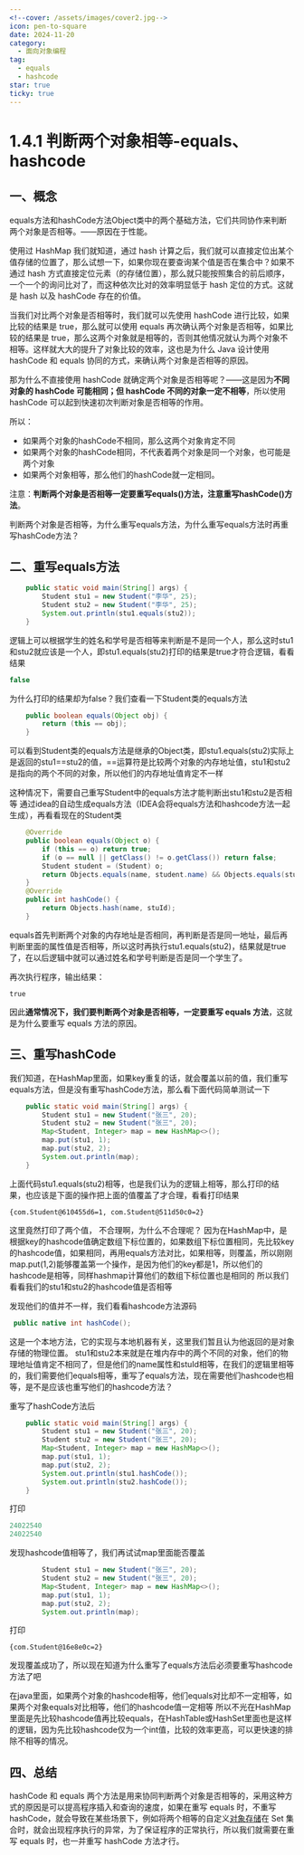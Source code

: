 ```yaml
---
<!--cover: /assets/images/cover2.jpg-->
icon: pen-to-square
date: 2024-11-20
category:
  - 面向对象编程
tag:
  - equals
  - hashcode
star: true
ticky: true
---
```

# 1.4.1 判断两个对象相等-equals、hashcode

## 一、概念

equals方法和hashCode方法Object类中的两个基础方法，它们共同协作来判断两个对象是否相等。——原因在于性能。

使用过 HashMap 我们就知道，通过 hash 计算之后，我们就可以直接定位出某个值存储的位置了，那么试想一下，如果你现在要查询某个值是否在集合中？如果不通过 hash 方式直接定位元素（的存储位置），那么就只能按照集合的前后顺序，一个一个的询问比对了，而这种依次比对的效率明显低于 hash 定位的方式。这就是 hash 以及 hashCode 存在的价值。

当我们对比两个对象是否相等时，我们就可以先使用 hashCode 进行比较，如果比较的结果是 true，那么就可以使用 equals 再次确认两个对象是否相等，如果比较的结果是 true，那么这两个对象就是相等的，否则其他情况就认为两个对象不相等。这样就大大的提升了对象比较的效率，这也是为什么 Java 设计使用 hashCode 和 equals 协同的方式，来确认两个对象是否相等的原因。

那为什么不直接使用 hashCode 就确定两个对象是否相等呢？——这是因为**不同对象的 hashCode 可能相同；但 hashCode 不同的对象一定不相等**，所以使用 hashCode 可以起到快速初次判断对象是否相等的作用。

所以：

- 如果两个对象的hashCode不相同，那么这两个对象肯定不同
- 如果两个对象的hashCode相同，不代表着两个对象是同一个对象，也可能是两个对象
- 如果两个对象相等，那么他们的hashCode就一定相同。

注意：**判断两个对象是否相等一定要重写equals()方法，注意重写hashCode()方法**。

判断两个对象是否相等，为什么重写equals方法，为什么重写equals方法时再重写hashCode方法？

## 二、重写equals方法

```java
    public static void main(String[] args) {
        Student stu1 = new Student("李华", 25);
        Student stu2 = new Student("李华", 25);
        System.out.println(stu1.equals(stu2));
    }
```

逻辑上可以根据学生的姓名和学号是否相等来判断是不是同一个人，那么这时stu1和stu2就应该是一个人，即stu1.equals(stu2)打印的结果是true才符合逻辑，看看结果

```java
false
```

为什么打印的结果却为false？我们查看一下Student类的equals方法

```java
    public boolean equals(Object obj) {
        return (this == obj);
    }
```

可以看到Student类的equals方法是继承的Object类，即stu1.equals(stu2)实际上是返回的stu1==stu2的值，==运算符是比较两个对象的内存地址值，stu1和stu2是指向的两个不同的对象，所以他们的内存地址值肯定不一样

这种情况下，需要自己重写Student中的equals方法才能判断出stu1和stu2是否相等
通过idea的自动生成equals方法（IDEA会将equals方法和hashcode方法一起生成），再看看现在的Student类

```java
    @Override
    public boolean equals(Object o) {
        if (this == o) return true;
        if (o == null || getClass() != o.getClass()) return false;
        Student student = (Student) o;
        return Objects.equals(name, student.name) && Objects.equals(stuId, student.stuId);
    }
    @Override
    public int hashCode() {
        return Objects.hash(name, stuId);
    }
```

equals首先判断两个对象的内存地址是否相同，再判断是否是同一地址，最后再判断里面的属性值是否相等，所以这时再执行stu1.equals(stu2)，结果就是true了，在以后逻辑中就可以通过姓名和学号判断是否是同一个学生了。

再次执行程序，输出结果：

```
true
```

因此**通常情况下，我们要判断两个对象是否相等，一定要重写 equals 方法**，这就是为什么要重写 equals 方法的原因。

## 三、重写hashCode

我们知道，在HashMap里面，如果key重复的话，就会覆盖以前的值，我们重写equals方法，但是没有重写hashCode方法，那么看下面代码简单测试一下

```java
    public static void main(String[] args) {
        Student stu1 = new Student("张三", 20);
        Student stu2 = new Student("张三", 20);
        Map<Student, Integer> map = new HashMap<>();
        map.put(stu1, 1);
        map.put(stu2, 2);
        System.out.println(map);
    }
```

上面代码stu1.equals(stu2)相等，也是我们认为的逻辑上相等，那么打印的结果，也应该是下面的操作把上面的值覆盖了才合理，看看打印结果

```
{com.Student@610455d6=1, com.Student@511d50c0=2}
```

这里竟然打印了两个值， 不合理啊，为什么不合理呢？
因为在HashMap中，是根据key的hashcode值确定数组下标位置的，如果数组下标位置相同，先比较key的hashcode值，如果相同，再用equals方法对比，如果相等，则覆盖，所以刚刚map.put(1,2)能够覆盖第一个操作，是因为他们的key都是1，所以他们的hashcode是相等，同样hashmap计算他们的数组下标位置也是相同的
所以我们看看我们的stu1和stu2的hashcode值是否相等


发现他们的值并不一样，我们看看hashcode方法源码

```java
 public native int hashCode();
```

这是一个本地方法，它的实现与本地机器有关，这里我们暂且认为他返回的是对象存储的物理位置。
stu1和stu2本来就是在堆内存中的两个不同的对象，他们的物理地址值肯定不相同了，但是他们的name属性和stuId相等，在我们的逻辑里相等的，我们需要他们equals相等，重写了equals方法，现在需要他们hashcode也相等，是不是应该也重写他们的hashcode方法？

重写了hashCode方法后

```java
    public static void main(String[] args) {
        Student stu1 = new Student("张三", 20);
        Student stu2 = new Student("张三", 20);
        Map<Student, Integer> map = new HashMap<>();
        map.put(stu1, 1);
        map.put(stu2, 2);
        System.out.println(stu1.hashCode());
        System.out.println(stu2.hashCode());
    }
```

打印

```java
24022540
24022540
```

发现hashcode值相等了，我们再试试map里面能否覆盖

```java
        Student stu1 = new Student("张三", 20);
        Student stu2 = new Student("张三", 20);
        Map<Student, Integer> map = new HashMap<>();
        map.put(stu1, 1);
        map.put(stu2, 2);
        System.out.println(map);
```

打印

```
{com.Student@16e8e0c=2}
```

发现覆盖成功了，所以现在知道为什么重写了equals方法后必须要重写hashcode方法了吧

在java里面，如果两个对象的hashcode相等，他们equals对比却不一定相等，如果两个对象equals对比相等，他们的hashcode值一定相等
所以不光在HashMap里面是先比较hashcode值再比较equals，在HashTable或HashSet里面也是这样的逻辑，因为先比较hashcode仅为一个int值，比较的效率更高，可以更快速的排除不相等的情况。

## 四、总结

hashCode 和 equals 两个方法是用来协同判断两个对象是否相等的，采用这种方式的原因是可以提高程序插入和查询的速度，如果在重写 equals 时，不重写 hashCode，就会导致在某些场景下，例如将两个相等的自定义[对象存储](https://cloud.tencent.com/product/cos?from_column=20065&from=20065)在 Set 集合时，就会出现程序执行的异常，为了保证程序的正常执行，所以我们就需要在重写 equals 时，也一并重写 hashCode 方法才行。







